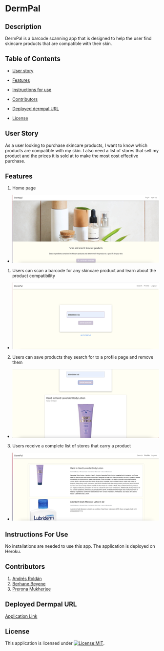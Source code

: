 # DermPal
## Description
DermPal is a barcode scanning app that is designed to help the user find skincare products that are compatible with their skin.

 ## Table of Contents
   * [User story](#User-story)
   
   * [Features](#Features)

   * [Instructions for use ](#IInstructions-For-Use)

   * [Contributors ](#Contributors )
   
   * [Deployed dermpal URL](#Deployed-Dermpal-URL) 
     
  * [License](#license)

## User Story
As a user looking to purchase skincare products, I want to know which products are compatible with my skin. I also need a 
list of stores that sell my product and the prices it is sold at to make the most cost effective purchase.

## Features
1. Home page
 * ![Home Page](./client/Images/dermpal1.png)
1. Users can scan a barcode for any skincare product and learn about the product compatibility 
 * ![Scaner Input](./client/Images/dermpal2.png)
2. Users can save products they search for to a profile page and remove them
 * ![Scaner Result](./client/Images/dermpal3.png)
3. Users receive a complete list of stores that carry a product
 * ![Profile Products](./client/Images/dermpal4.png)
## Instructions For Use 
No installations are needed to use this app. The application is deployed on Heroku.


## Contributors
1) [Andrés Roldán ](https://github.com/dresroldan)
2) [Berhane Beyene](https://github.com/Bbeyenene)
3) [Prerona Mukherjee](https://github.com/preronam)

## Deployed  Dermpal  URL
 [Application Link](https://dermpal1.herokuapp.com/)

## License
 This application is licensed under [![License:MIT](https://img.shields.io/badge/License-ISC-yellow.svg)](https://opensource.org/licenses/ISC).












<!-- 


## Description
   Bookstorebm is a
   ## Table of Contents
   * [Installation Instructions](#installation-instructions)
   
   * [Usage Instructions](#usage-instructions)
   
   * [Contribution](#Contribution)
   
   * [Developers Contact Information](#Developers-Contact-Information)
     
  * [License](#license)

   ## Installation Instructions
  * [bookstorebm](https://bookstorebm.herokuapp.com/)
  * [usage instructions](#usage-instructions). Moreover, the developer is authorizing a free usage and installation by cloning from the code [Bbeyenene/bookstorebm](https://github.com/Bbeyenene/bookstorebm).
   ## Usage Instructions
   1. Home Page 
    ![bookstorebm](./client/images/img1.png)

   2. Seach Result
    ![bookstorebm](./client/images/img2.png)
   
   3. Saved Book
    ![bookstorebm](./client/images/img3.png)
   
   ## Contribution
   [Bbeyenene](https://github.com/Bbeyenene) is the only contrubuter to this project.
   
   ## Developers Contact Information
   * LinkdIn Profile: [Berhane](https://www.linkedin.com/in/berhane-beyene/)
   * URL : [bookstorebm](https://bookstorebm.herokuapp.com/) 
   * Email: monoxica2004@yahoo.com
   ## License
   This application is licensed under [![License:MIT](https://img.shields.io/badge/License-ISC-yellow.svg)](https://opensource.org/licenses/ISC). -->
